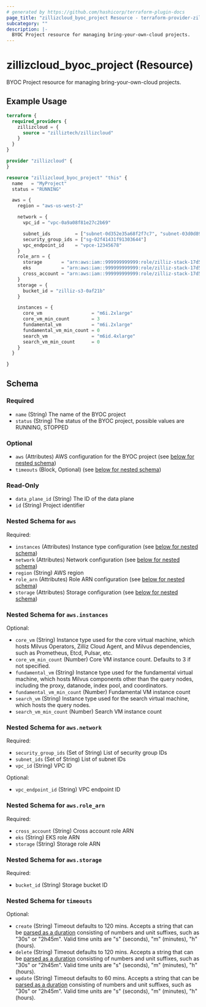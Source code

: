 ```yaml
---
# generated by https://github.com/hashicorp/terraform-plugin-docs
page_title: "zillizcloud_byoc_project Resource - terraform-provider-zillizcloud"
subcategory: ""
description: |-
  BYOC Project resource for managing bring-your-own-cloud projects.
---
```


# zillizcloud_byoc_project (Resource)

BYOC Project resource for managing bring-your-own-cloud projects.

## Example Usage

```terraform
terraform {
  required_providers {
    zillizcloud = {
      source = "zilliztech/zillizcloud"
    }
  }
}

provider "zillizcloud" {
}

resource "zillizcloud_byoc_project" "this" {
  name   = "MyProject"
  status = "RUNNING"

  aws = {
    region = "aws-us-west-2"

    network = {
      vpc_id = "vpc-0a9a08f81e27c2b69"

      subnet_ids         = ["subnet-0d352e35a68f2f7c7", "subnet-03d0d894d05e0b87b", "subnet-08cf896411a229c8e"]
      security_group_ids = ["sg-02f41431f91303644"]
      vpc_endpoint_id    = "vpce-12345678"
    }
    role_arn = {
      storage       = "arn:aws:iam::999999999999:role/zilliz-stack-17d586-ZillizStorageRole-1jSYHHFWhGkz"
      eks           = "arn:aws:iam::999999999999:role/zilliz-stack-17d586-ZillizEKSRole-D27XZP0XK5do"
      cross_account = "arn:aws:iam::999999999999:role/zilliz-stack-17d586-ZillizBootstrapRole-DAyuQSLZEN9g"
    }
    storage = {
      bucket_id = "zilliz-s3-0af21b"
    }

    instances = {
      core_vm                  = "m6i.2xlarge"
      core_vm_min_count        = 3
      fundamental_vm           = "m6i.2xlarge"
      fundamental_vm_min_count = 0
      search_vm                = "m6id.4xlarge"
      search_vm_min_count      = 0
    }
  }

}
```

<!-- schema generated by tfplugindocs -->
## Schema

### Required

- `name` (String) The name of the BYOC project
- `status` (String) The status of the BYOC project, possible values are RUNNING, STOPPED

### Optional

- `aws` (Attributes) AWS configuration for the BYOC project (see [below for nested schema](#nestedatt--aws))
- `timeouts` (Block, Optional) (see [below for nested schema](#nestedblock--timeouts))

### Read-Only

- `data_plane_id` (String) The ID of the data plane
- `id` (String) Project identifier

<a id="nestedatt--aws"></a>
### Nested Schema for `aws`

Required:

- `instances` (Attributes) Instance type configuration (see [below for nested schema](#nestedatt--aws--instances))
- `network` (Attributes) Network configuration (see [below for nested schema](#nestedatt--aws--network))
- `region` (String) AWS region
- `role_arn` (Attributes) Role ARN configuration (see [below for nested schema](#nestedatt--aws--role_arn))
- `storage` (Attributes) Storage configuration (see [below for nested schema](#nestedatt--aws--storage))

<a id="nestedatt--aws--instances"></a>
### Nested Schema for `aws.instances`

Optional:

- `core_vm` (String) Instance type used for the core virtual machine, which hosts Milvus Operators, Zilliz Cloud Agent, and Milvus dependencies, such as Prometheus, Etcd, Pulsar, etc.
- `core_vm_min_count` (Number) Core VM instance count. Defaults to 3 if not specified.
- `fundamental_vm` (String) Instance type used for the fundamental virtual machine, which hosts Milvus components other than the query nodes, including the proxy, datanode, index pool, and coordinators.
- `fundamental_vm_min_count` (Number) Fundamental VM instance count
- `search_vm` (String) Instance type used for the search virtual machine, which hosts the query nodes.
- `search_vm_min_count` (Number) Search VM instance count


<a id="nestedatt--aws--network"></a>
### Nested Schema for `aws.network`

Required:

- `security_group_ids` (Set of String) List of security group IDs
- `subnet_ids` (Set of String) List of subnet IDs
- `vpc_id` (String) VPC ID

Optional:

- `vpc_endpoint_id` (String) VPC endpoint ID


<a id="nestedatt--aws--role_arn"></a>
### Nested Schema for `aws.role_arn`

Required:

- `cross_account` (String) Cross account role ARN
- `eks` (String) EKS role ARN
- `storage` (String) Storage role ARN


<a id="nestedatt--aws--storage"></a>
### Nested Schema for `aws.storage`

Required:

- `bucket_id` (String) Storage bucket ID



<a id="nestedblock--timeouts"></a>
### Nested Schema for `timeouts`

Optional:

- `create` (String) Timeout defaults to 120 mins. Accepts a string that can be [parsed as a duration](https://pkg.go.dev/time#ParseDuration) consisting of numbers and unit suffixes, such as "30s" or "2h45m". Valid time units are "s" (seconds), "m" (minutes), "h" (hours).
- `delete` (String) Timeout defaults to 120 mins. Accepts a string that can be [parsed as a duration](https://pkg.go.dev/time#ParseDuration) consisting of numbers and unit suffixes, such as "30s" or "2h45m". Valid time units are "s" (seconds), "m" (minutes), "h" (hours).
- `update` (String) Timeout defaults to 60 mins. Accepts a string that can be [parsed as a duration](https://pkg.go.dev/time#ParseDuration) consisting of numbers and unit suffixes, such as "30s" or "2h45m". Valid time units are "s" (seconds), "m" (minutes), "h" (hours).
